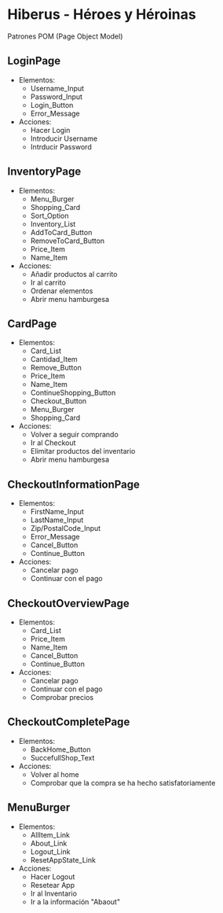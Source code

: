 # Hiberus - Héroes y Héroinas
Patrones POM (Page Object Model)
## LoginPage
- Elementos:
  - Username_Input
  - Password_Input
  - Login_Button
  - Error_Message
- Acciones:
  - Hacer Login
  - Introducir Username
  - Intrducir Password

## InventoryPage
- Elementos:
    - Menu_Burger
    - Shopping_Card
    - Sort_Option
    - Inventory_List
    - AddToCard_Button
    - RemoveToCard_Button
    - Price_Item
    - Name_Item
- Acciones:
    - Añadir productos al carrito
    - Ir al carrito
    - Ordenar elementos
    - Abrir menu hamburgesa

## CardPage
- Elementos:
  - Card_List
  - Cantidad_Item
  - Remove_Button
  - Price_Item
  - Name_Item
  - ContinueShopping_Button
  - Checkout_Button
  - Menu_Burger
  - Shopping_Card
- Acciones:
  - Volver a seguir comprando
  - Ir al Checkout
  - Elimitar productos del inventario
  - Abrir menu hamburgesa

## CheckoutInformationPage
- Elementos:
  - FirstName_Input
  - LastName_Input
  - Zip/PostalCode_Input
  - Error_Message
  - Cancel_Button
  - Continue_Button
- Acciones:
  - Cancelar pago
  - Continuar con el pago

## CheckoutOverviewPage
- Elementos:
  - Card_List
  - Price_Item
  - Name_Item
  - Cancel_Button
  - Continue_Button
- Acciones:
  - Cancelar pago
  - Continuar con el pago
  - Comprobar precios

## CheckoutCompletePage
- Elementos:
  - BackHome_Button
  - SuccefullShop_Text
- Acciones:
  - Volver al home
  - Comprobar que la compra se ha hecho satisfatoriamente

## MenuBurger
- Elementos:
  - AllItem_Link
  - About_Link
  - Logout_Link
  - ResetAppState_Link
- Acciones:
  - Hacer Logout
  - Resetear App
  - Ir al Inventario
  - Ir a la información "Abaout"

